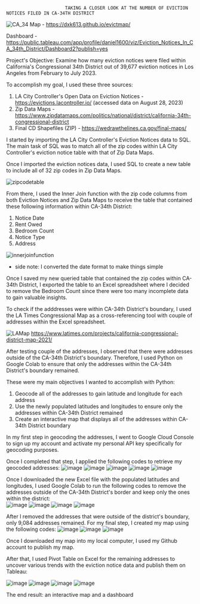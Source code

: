                           TAKING A CLOSER LOOK AT THE NUMBER OF EVICTION NOTICES FILED IN CA-34TH DISTRICT
![CA_34](https://github.com/dxk613/evictmap/assets/49661961/b189cd1b-627a-435c-8bf1-617ec383b3a1)
Map - https://dxk613.github.io/evictmap/

Dashboard - https://public.tableau.com/app/profile/daniel1600/viz/Eviction_Notices_In_CA_34th_District/Dashboard2?publish=yes

Project's Objective: Examine how many eviction notices were filed within California's Congressional 34th District 
out of 39,677 eviction notices in Los Angeles from February to July 2023. 

To accomplish my goal, I used these three sources: 
1. LA City Controller's Open Data on Eviction Notices - https://evictions.lacontroller.io/ (accessed data on August 28, 2023) 
2. Zip Data Maps - https://www.zipdatamaps.com/politics/national/district/california-34th-congressional-district
3. Final CD Shapefiles (ZIP) - https://wedrawthelines.ca.gov/final-maps/

I started by importing the LA City Controller's Eviction Notices data to SQL. 
The main task of SQL was to match all of the zip codes within LA City Controller's eviction notice table with that of Zip Data Maps. 

Once I imported the eviction notices data, I used SQL to create a new table to include all of 32 zip codes in Zip Data Maps.

![zipcodetable](https://github.com/dxk613/evictmap/assets/49661961/c7d3a5f0-d9a0-429f-ba05-9dc631314f11)

From there, I used the Inner Join function with the zip code columns from both Eviction Notices and Zip Data Maps
to receive the table that contained these following information within CA-34th District:
1. Notice Date
2. Rent Owed
3. Bedroom Count
4. Notice Type
5. Address

![innerjoinfunction](https://github.com/dxk613/evictmap/assets/49661961/fb7f93d7-1412-4c31-b090-0564a60445cc)
* side note: I converted the date format to make things simple

Once I saved my new queried table that contained the zip codes within CA-34th District, I exported the table to
an Excel spreadsheet where I decided to remove the Bedroom Count since there were too many incomplete data
to gain valuable insights.

To check if the adddresses were within CA-34th District's boundary, I used the LA Times Congressional Map 
as a cross-referencing tool with couple of addresses within the Excel spreadsheet.

![LAMap](https://github.com/dxk613/evictmap/assets/49661961/b2afe7c8-9e05-4568-9713-2b5f0915eac8)
https://www.latimes.com/projects/california-congressional-district-map-2021/

After testing couple of the addresses, I observed that there were addresses outside of the
CA-34th District's boundary. Therefore, I used Python on Google Colab to ensure that 
only the addresses within the CA-34th District's boundary remained.

These were my main objectives I wanted to accomplish with Python: 
1. Geocode all of the addresses to gain latitude and longitude for each address
2. Use the newly populated latitudes and longitudes to ensure only the addresses within CA-34th District remained
3. Create an interactive map that displays all of the addresses within CA-34th District boundary

In my first step in geocoding the addresses, I went to Google Cloud Console to sign up my account
and activate my personal API key specifically for geocoding purposes. 

Once I completed that step, I applied the following codes to retrieve my geocoded addresses:
![image](https://github.com/dxk613/evictmap/assets/49661961/074f15d4-5877-4eda-8b85-eaea5b8fe6e4)
![image](https://github.com/dxk613/evictmap/assets/49661961/ed0b067c-a6d0-4632-b6ba-0c3c332e0be6)
![image](https://github.com/dxk613/evictmap/assets/49661961/34a20998-fdfc-464f-8a6c-f9869f3ef504)
![image](https://github.com/dxk613/evictmap/assets/49661961/bcd075c9-c4f4-480d-bc2c-1ea20f2f3d64)
![image](https://github.com/dxk613/evictmap/assets/49661961/be10654c-f143-4cad-b79a-1d700eadb59c)

Once I downloaded the new Excel file with the populated latitudes and longitudes, I used
Google Colab to run the following codes to remove the addresses outside of 
the CA-34th District's border and keep only the ones within the district:  
![image](https://github.com/dxk613/evictmap/assets/49661961/8c5abf3e-5b8b-48ad-bf12-97c7954c1369)
![image](https://github.com/dxk613/evictmap/assets/49661961/ee5e7ee6-5a1d-4c72-b8b0-d5a99f83a9f0)
![image](https://github.com/dxk613/evictmap/assets/49661961/0302251b-4e10-43e1-8af0-a706256bec09)
![image](https://github.com/dxk613/evictmap/assets/49661961/8cc19ccb-0333-4059-a38a-1fe4c23b478e)

After I removed the addresses that were outside of the district's boundary, only 9,084 addresses remained. 
For my final step, I created my map using the following codes:
![image](https://github.com/dxk613/evictmap/assets/49661961/b02d2685-e2f0-4533-ac62-35a10728e7db)
![image](https://github.com/dxk613/evictmap/assets/49661961/baf9b470-e629-4f7d-ace6-0da0eb2ba451)
![image](https://github.com/dxk613/evictmap/assets/49661961/054fc6e1-db70-40c4-92f1-c82f29d6cefe)

Once I downloaded my map into my local computer, I used my Github account to publish my map. 

After that, I used Pivot Table on Excel for the remaining addresses to uncover various
trends with the eviction notice data and publish them on Tableau:

![image](https://github.com/dxk613/evictmap/assets/49661961/06837e8a-811d-407d-b47c-b3102786297a)
![image](https://github.com/dxk613/evictmap/assets/49661961/71337341-b7bd-48bb-abc6-b893b80e71ed)
![image](https://github.com/dxk613/evictmap/assets/49661961/fa2a5e92-071d-4876-8e51-0df9066c5f24)
![image](https://github.com/dxk613/evictmap/assets/49661961/4d191ceb-d941-4d92-9d1e-9e2ff065bf6e)

The end result:
an interactive map and a dashboard














 

